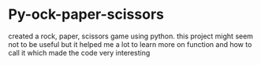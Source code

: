 # Py-ock-paper-scissors
created a rock, paper, scissors game using python. this project might seem not to be useful but it helped me a lot to learn more on function and how to call it which made the code very interesting
